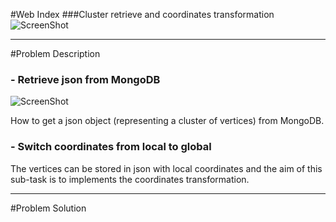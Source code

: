 #Web Index
###Cluster retrieve and coordinates transformation
![ScreenShot](https://raw.github.com/cvdlab-bio/webindex/maglia_dev_branch/slide%20Francesco%20Maglia/general.png)
- - -

#Problem Description

### - Retrieve json from MongoDB
![ScreenShot](https://raw.github.com/cvdlab-bio/webindex/maglia_dev_branch/slide%20Francesco%20Maglia/img1.png)

  How to get a json object (representing a cluster of vertices) from MongoDB.

### - Switch coordinates from local to global

  The vertices can be stored in json with local coordinates and the aim of this sub-task is to implements the coordinates transformation.
- - -

#Problem Solution
